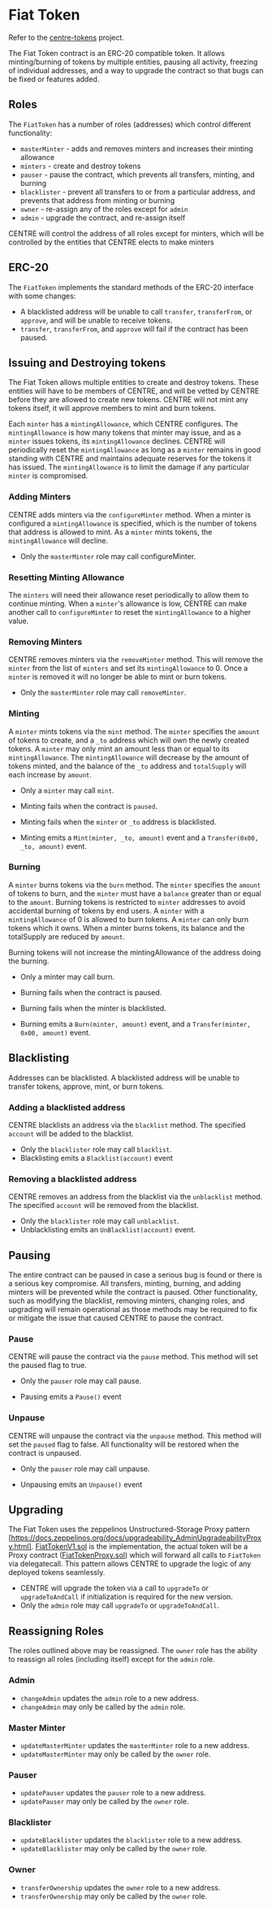 # Fiat Token

Refer to the [centre-tokens](https://github.com/centrehq/centre-tokens) project.

The Fiat Token contract is an ERC-20 compatible token. It allows minting/burning
of tokens by multiple entities, pausing all activity, freezing of individual
addresses, and a way to upgrade the contract so that bugs can be fixed or
features added.

## Roles

The `FiatToken` has a number of roles (addresses) which control different
functionality:

- `masterMinter` - adds and removes minters and increases their minting
  allowance
- `minters` - create and destroy tokens
- `pauser` - pause the contract, which prevents all transfers, minting, and
  burning
- `blacklister` - prevent all transfers to or from a particular address, and
  prevents that address from minting or burning
- `owner` - re-assign any of the roles except for `admin`
- `admin` - upgrade the contract, and re-assign itself

CENTRE will control the address of all roles except for minters, which will be
controlled by the entities that CENTRE elects to make minters

## ERC-20

The `FiatToken` implements the standard methods of the ERC-20 interface with
some changes:

- A blacklisted address will be unable to call `transfer`, `transferFrom`, or
  `approve`, and will be unable to receive tokens.
- `transfer`, `transferFrom`, and `approve` will fail if the contract has been
  paused.

## Issuing and Destroying tokens

The Fiat Token allows multiple entities to create and destroy tokens. These
entities will have to be members of CENTRE, and will be vetted by CENTRE before
they are allowed to create new tokens. CENTRE will not mint any tokens itself,
it will approve members to mint and burn tokens.

Each `minter` has a `mintingAllowance`, which CENTRE configures. The
`mintingAllowance` is how many tokens that minter may issue, and as a `minter`
issues tokens, its `mintingAllowance` declines. CENTRE will periodically reset
the `mintingAllowance` as long as a `minter` remains in good standing with
CENTRE and maintains adequate reserves for the tokens it has issued. The
`mintingAllowance` is to limit the damage if any particular `minter` is
compromised.

### Adding Minters

CENTRE adds minters via the `configureMinter` method. When a minter is
configured a `mintingAllowance` is specified, which is the number of tokens that
address is allowed to mint. As a `minter` mints tokens, the `mintingAllowance`
will decline.

- Only the `masterMinter` role may call configureMinter.

### Resetting Minting Allowance

The `minters` will need their allowance reset periodically to allow them to
continue minting. When a `minter`'s allowance is low, CENTRE can make another
call to `configureMinter` to reset the `mintingAllowance` to a higher value.

### Removing Minters

CENTRE removes minters via the `removeMinter` method. This will remove the
`minter` from the list of `minters` and set its `mintingAllowance` to 0. Once a
`minter` is removed it will no longer be able to mint or burn tokens.

- Only the `masterMinter` role may call `removeMinter`.

### Minting

A `minter` mints tokens via the `mint` method. The `minter` specifies the
`amount` of tokens to create, and a `_to` address which will own the newly
created tokens. A `minter` may only mint an amount less than or equal to its
`mintingAllowance`. The `mintingAllowance` will decrease by the amount of tokens
minted, and the balance of the `_to` address and `totalSupply` will each
increase by `amount`.

- Only a `minter` may call `mint`.

- Minting fails when the contract is `paused`.
- Minting fails when the `minter` or `_to` address is blacklisted.
- Minting emits a `Mint(minter, _to, amount)` event and a
  `Transfer(0x00, _to, amount)` event.

### Burning

A `minter` burns tokens via the `burn` method. The `minter` specifies the
`amount` of tokens to burn, and the `minter` must have a `balance` greater than
or equal to the `amount`. Burning tokens is restricted to `minter` addresses to
avoid accidental burning of tokens by end users. A `minter` with a
`mintingAllowance` of 0 is allowed to burn tokens. A `minter` can only burn
tokens which it owns. When a minter burns tokens, its balance and the
totalSupply are reduced by `amount`.

Burning tokens will not increase the mintingAllowance of the address doing the
burning.

- Only a minter may call burn.

- Burning fails when the contract is paused.
- Burning fails when the minter is blacklisted.

- Burning emits a `Burn(minter, amount)` event, and a
  `Transfer(minter, 0x00, amount)` event.

## Blacklisting

Addresses can be blacklisted. A blacklisted address will be unable to transfer
tokens, approve, mint, or burn tokens.

### Adding a blacklisted address

CENTRE blacklists an address via the `blacklist` method. The specified `account`
will be added to the blacklist.

- Only the `blacklister` role may call `blacklist`.
- Blacklisting emits a `Blacklist(account)` event

### Removing a blacklisted address

CENTRE removes an address from the blacklist via the `unblacklist` method. The
specified `account` will be removed from the blacklist.

- Only the `blacklister` role may call `unblacklist`.
- Unblacklisting emits an `UnBlacklist(account)` event.

## Pausing

The entire contract can be paused in case a serious bug is found or there is a
serious key compromise. All transfers, minting, burning, and adding minters will
be prevented while the contract is paused. Other functionality, such as
modifying the blacklist, removing minters, changing roles, and upgrading will
remain operational as those methods may be required to fix or mitigate the issue
that caused CENTRE to pause the contract.

### Pause

CENTRE will pause the contract via the `pause` method. This method will set the
paused flag to true.

- Only the `pauser` role may call pause.

- Pausing emits a `Pause()` event

### Unpause

CENTRE will unpause the contract via the `unpause` method. This method will set
the `paused` flag to false. All functionality will be restored when the contract
is unpaused.

- Only the `pauser` role may call unpause.

- Unpausing emits an `Unpause()` event

## Upgrading

The Fiat Token uses the zeppelinos Unstructured-Storage Proxy pattern
[https://docs.zeppelinos.org/docs/upgradeability_AdminUpgradeabilityProxy.html].
[FiatTokenV1.sol](../contracts/v1/FiatTokenV1.sol) is the implementation, the
actual token will be a Proxy contract
([FiatTokenProxy.sol](../contracts/v1/FiatTokenProxy.sol)) which will forward
all calls to `FiatToken` via delegatecall. This pattern allows CENTRE to upgrade
the logic of any deployed tokens seamlessly.

- CENTRE will upgrade the token via a call to `upgradeTo` or `upgradeToAndCall`
  if initialization is required for the new version.
- Only the `admin` role may call `upgradeTo` or `upgradeToAndCall`.

## Reassigning Roles

The roles outlined above may be reassigned. The `owner` role has the ability to
reassign all roles (including itself) except for the `admin` role.

### Admin

- `changeAdmin` updates the `admin` role to a new address.
- `changeAdmin` may only be called by the `admin` role.

### Master Minter

- `updateMasterMinter` updates the `masterMinter` role to a new address.
- `updateMasterMinter` may only be called by the `owner` role.

### Pauser

- `updatePauser` updates the `pauser` role to a new address.
- `updatePauser` may only be called by the `owner` role.

### Blacklister

- `updateBlacklister` updates the `blacklister` role to a new address.
- `updateBlacklister` may only be called by the `owner` role.

### Owner

- `transferOwnership` updates the `owner` role to a new address.
- `transferOwnership` may only be called by the `owner` role.
